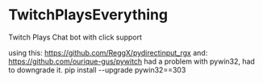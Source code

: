 # TwitchPlaysEverything
Twitch Plays Chat bot with click support

using this: https://github.com/ReggX/pydirectinput_rgx
and: https://github.com/ourique-gus/pywitch
had a problem with pywin32, had to downgrade it. pip install --upgrade pywin32==303
